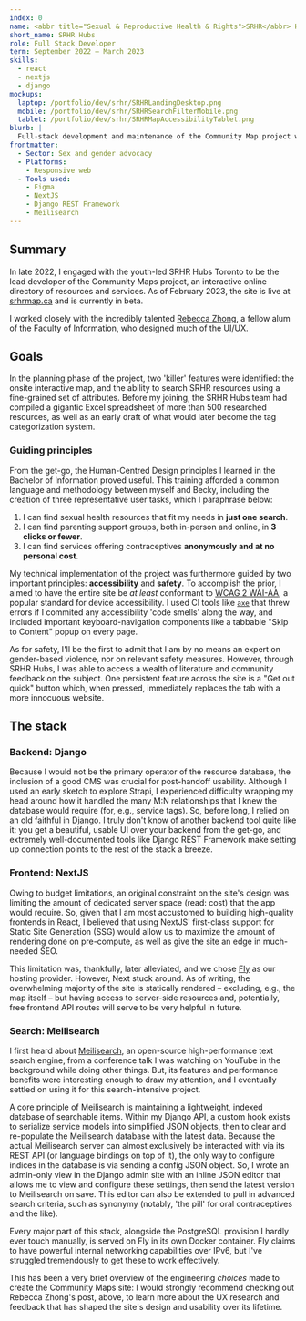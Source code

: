 ```yaml
---
index: 0
name: <abbr title="Sexual & Reproductive Health & Rights">SRHR</abbr> Hubs Toronto
short_name: SRHR Hubs
role: Full Stack Developer
term: September 2022 – March 2023
skills:
  - react
  - nextjs
  - django
mockups:
  laptop: /portfolio/dev/srhr/SRHRLandingDesktop.png
  mobile: /portfolio/dev/srhr/SRHRSearchFilterMobile.png
  tablet: /portfolio/dev/srhr/SRHRMapAccessibilityTablet.png
blurb: |
  Full-stack development and maintenance of the Community Map project website, an interactive directory and mapping system of community resources for people with sexual and reproductive advocacy needs in Ontario and beyond.
frontmatter:
  - Sector: Sex and gender advocacy
  - Platforms:
    - Responsive web
  - Tools used:
    - Figma
    - NextJS
    - Django REST Framework
    - Meilisearch
---
```


## Summary
In late 2022, I engaged with the youth-led SRHR Hubs Toronto to be the lead developer of the Community Maps project, an interactive online directory of resources and services. As of February 2023, the site is live at [srhrmap.ca](https://srhrmap.ca) and is currently in beta.

I worked closely with the incredibly talented [Rebecca Zhong](https://www.rebeccazhong.com/srhr-hubs), a fellow alum of the Faculty of Information, who designed much of the UI/UX.

## Goals
In the planning phase of the project, two 'killer' features were identified: the onsite interactive map, and the ability to search SRHR resources using a fine-grained set of attributes. Before my joining, the SRHR Hubs team had compiled a gigantic Excel spreadsheet of more than 500 researched resources, as well as an early draft of what would later become the tag categorization system.

### Guiding principles
From the get-go, the Human-Centred Design principles I learned in the Bachelor of Information proved useful. This training afforded a common language and methodology between myself and Becky, including the creation of three representative user tasks, which I paraphrase below:

1. I can find sexual health resources that fit my needs in **just one search**.
2. I can find parenting support groups, both in-person and online, in **3 clicks or fewer**.
3. I can find services offering contraceptives **anonymously and at no personal cost**.

My technical implementation of the project was furthermore guided by two important principles: **accessibility** and **safety**. To accomplish the prior, I aimed to have the entire site be *at least* conformant to [WCAG 2 WAI-AA](https://www.w3.org/WAI/WCAG2AA-Conformance), a popular standard for device accessibility. I used CI tools like [`axe`](https://www.npmjs.com/package/@axe-core/react) that threw errors if I commited any accessibility 'code smells' along the way, and included important keyboard-navigation components like a tabbable "Skip to Content" popup on every page.

As for safety, I'll be the first to admit that I am by no means an expert on gender-based violence, nor on relevant safety measures. However, through SRHR Hubs, I was able to access a wealth of literature and community feedback on the subject. One persistent feature across the site is a "Get out quick" button which, when pressed, immediately replaces the tab with a more innocuous website.

## The stack
### Backend: Django
Because I would not be the primary operator of the resource database, the inclusion of a good CMS was crucial for post-handoff usability. Although I used an early sketch to explore Strapi, I experienced difficulty wrapping my head around how it handled the many M:N relationships that I knew the database would require (for, e.g., service tags). So, before long, I relied on an old faithful in Django. I truly don't know of another backend tool quite like it: you get a beautiful, usable UI over your backend from the get-go, and extremely well-documented tools like Django REST Framework make setting up connection points to the rest of the stack a breeze.

### Frontend: NextJS
Owing to budget limitations, an original constraint on the site's design was limiting the amount of dedicated server space (read: cost) that the app would require. So, given that I am most accustomed to building high-quality frontends in React, I believed that using NextJS' first-class support for Static Site Generation (SSG) would allow us to maximize the amount of rendering done on pre-compute, as well as give the site an edge in much-needed SEO.

This limitation was, thankfully, later alleviated, and we chose [Fly](https://fly.io) as our hosting provider. However, Next stuck around. As of writing, the overwhelming majority of the site is statically rendered – excluding, e.g., the map itself – but having access to server-side resources and, potentially, free frontend API routes will serve to be very helpful in future.

### Search: Meilisearch
I first heard about [Meilisearch](https://www.meilisearch.com/), an open-source high-performance text search engine, from a conference talk I was watching on YouTube in the background while doing other things. But, its features and performance benefits were interesting enough to draw my attention, and I eventually settled on using it for this search-intensive project.

A core principle of Meilisearch is maintaining a lightweight, indexed database of searchable items. Within my Django API, a custom hook exists to serialize service models into simplified JSON objects, then to clear and re-populate the Meilisearch database with the latest data. Because the actual Meilisearch server can almost exclusively be interacted with via its REST API (or language bindings on top of it), the only way to configure indices in the database is via sending a config JSON object. So, I wrote an admin-only view in the Django admin site with an inline JSON editor that allows me to view and configure these settings, then send the latest version to Meilisearch on save. This editor can also be extended to pull in advanced search criteria, such as synonymy (notably, 'the pill' for oral contraceptives and the like).

Every major part of this stack, alongside the PostgreSQL provision I hardly ever touch manually, is served on Fly in its own Docker container. Fly claims to have powerful internal networking capabilities over IPv6, but I've struggled tremendously to get these to work effectively.

This has been a very brief overview of the engineering *choices* made to create the Community Maps site: I would strongly recommend checking out Rebecca Zhong's post, above, to learn more about the UX research and feedback that has shaped the site's design and usability over its lifetime.